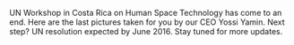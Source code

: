 UN Workshop in Costa Rica on Human Space Technology has come to an end. Here are the last pictures taken for you by our CEO Yossi Yamin. Next step? UN resolution expected by June 2016. Stay tuned for more updates.
[](https://image-store.slidesharecdn.com/f6c3764b-5304-40b3-a567-c1fdcd87a891-original.jpeg)
